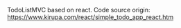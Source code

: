 TodoListMVC based on react.
Code source origin:
https://www.kirupa.com/react/simple_todo_app_react.htm
